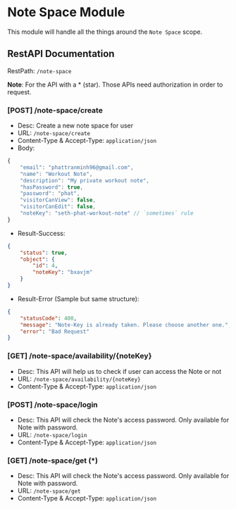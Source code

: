 # Note Space Module
This module will handle all the things around the `Note Space` scope.

## RestAPI Documentation
RestPath: `/note-space`


**Note**: For the API with a * (star). Those APIs need authorization in order to request.

### [POST] /note-space/create
- Desc: Create a new note space for user
- URL: `/note-space/create`
- Content-Type & Accept-Type: `application/json`
- Body:
```javascript
{
	"email": "phattranminh96@gmail.com",
	"name": "Workout Note",
	"description": "My private workout note",
	"hasPassword": true,
	"password": "phat",
	"visitorCanView": false,
	"visitorCanEdit": false,
	"noteKey": "seth-phat-workout-note" // `sometimes` rule
}
```
- Result-Success:
```json
{
    "status": true,
    "object": {
        "id": 4,
        "noteKey": "bxavjm"
    }
}
```
- Result-Error (Sample but same structure):
```json
{
    "statusCode": 400,
    "message": "Note-Key is already taken. Please choose another one.",
    "error": "Bad Request"
}
```

### [GET] /note-space/availability/{noteKey}
- Desc: This API will help us to check if user can access the Note or not
- URL: `/note-space/availability/{noteKey}`
- Content-Type & Accept-Type: `application/json`

### [POST] /note-space/login
- Desc: This API will check the Note's access password. Only available for Note with password.
- URL: `/note-space/login`
- Content-Type & Accept-Type: `application/json`

### [GET] /note-space/get (*)
- Desc: This API will check the Note's access password. Only available for Note with password.
- URL: `/note-space/get`
- Content-Type & Accept-Type: `application/json`
